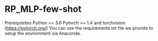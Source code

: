 # RP_MLP-few-shot
  Prerequisites
  Python >= 3.6
  Pytorch >= 1.4 and torchvision (https://pytorch.org/)
  You can use the requirements.txt file we provide to setup the environment via Anaconda.
